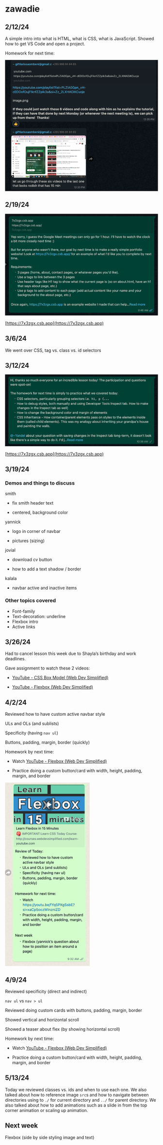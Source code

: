 # zawadie

## 2/12/24

A simple intro into what is HTML, what is CSS, what is JavaScript. Showed how to get VS Code and open a project.

Homework for next time:

![Homework for 2/19/24](assets/image.png)

## 2/19/24

![Meeting recap and homework](assets/image-1.png)

[https://7x3zgx.csb.app](https://7x3zgx.csb.app)

## 3/6/24

We went over CSS, tag vs. class vs. id selectors

## 3/12/24

![Mar 12 recap](assets/image-2.png)

[https://7x3zgx.csb.app](https://7x3zgx.csb.app)

## 3/19/24

### Demos and things to discuss

smith

- fix smith header text

- centered, background color

yannick

- logo in corner of navbar

- pictures (sizing)

jovial

- download cv button

- how to add a text shadow / border

kalala

- navbar active and inactive items

### Other topics covered

- Font-family
- Text-decoration: underline
- Flexbox intro
- Active links

## 3/26/24

Had to cancel lesson this week due to Shayla’s birthday and work deadlines.

Gave assignment to watch these 2 videos:

- [YouTube - CSS Box Model (Web Dev Simplified)](https://www.youtube.com/watch?v=rIO5326FgPE)

- [YouTube - Flexbox (Web Dev Simplified)](https://youtu.be/fYq5PXgSsbE?si=xaCp5oczWInzniZD)

## 4/2/24

Reviewed how to have custom active navbar style

ULs and OLs (and sublists)

Specificity (having `nav ul`)

Buttons, padding, margin, border (quickly)

Homework by next time:

- Watch [YouTube - Flexbox (Web Dev Simplified)](https://youtu.be/fYq5PXgSsbE?si=xaCp5oczWInzniZD)

- Practice doing a custom button/card with width, height, padding, margin, and border

![Lesson recap](assets/image-3.png)

## 4/9/24

Reviewed specificity (direct and indirect)

`nav ul` vs `nav > ul`

Reviewed doing custom cards with buttons, padding, margin, border

Showed vertical and horizontal scroll

Showed a teaser about flex (by showing horizontal scroll)

Homework by next time:

- Watch [YouTube - Flexbox (Web Dev Simplified)](https://youtu.be/fYq5PXgSsbE?si=xaCp5oczWInzniZD)

- Practice doing a custom button/card with width, height, padding, margin, and border

## 5/13/24

Today we reviewed classes vs. ids and when to use each one. We also talked about how to reference image `src`s and how to navigate between directories using to `./` for current directory and `../` for parent directory. We also talked about how to add animations such as a slide in from the top corner animation or scaling up animation.

## Next week

Flexbox (side by side styling image and text)
